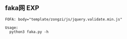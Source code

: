 ## faka网 EXP

```
FOFA: body="template/zongzi/js/jquery.validate.min.js"
```
```
Usage:
  python3 faka.py -h
```

